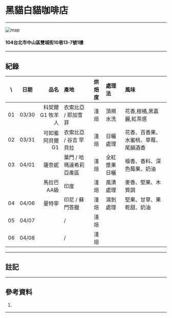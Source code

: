 # 黑貓白貓咖啡店
***
![map](https://maps.geoapify.com/v1/staticmap?style=osm-carto&width=450&height=300&center=lonlat:121.523819,25.064376&zoom=17.3317&marker=lonlat:121.52404676422613,25.064261791686466;color:%23ff0000;size:medium&apiKey=1b48259b810e48ddb151889f9ea58db0)  
#### 104台北市中山區雙城街10巷13-7號1樓  
***
## 紀錄
|\ |日期|品名|產地|烘焙度|處理法|風味|
|:--:|:--:|---:|:---|:--:|:---|:---|
|01|03/30| 科契爾 G1 牧羊人 | 衣索比亞 / 耶加雪菲 | 淺焙 | 頂規水洗 | 花香,柑橘,黑嘉麗,紅茶感 |
|02|03/31| 可如蜜 阿貝爾 G1 | 衣索比亞 / 谷吉 罕貝拉 | 淺焙 | 日曬處理 | 花香、百香果、水蜜桃、草莓、尾韻酒香 |
|03|04/01| 薩奈妮 | 葉門 / 哈瑪達希莉亞產區 | 淺焙 | 全紅漿果日曬 | 檀香、香料、深色莓果、奶油 |
|  |     | 馬拉巴 AA級 | 印度 | 淺焙 | 風漬處理 | 麥香、堅果、木質調 |
|04|04/06| 曼特寧 | 印尼 / 蘇門答臘 | 淺焙 | 濕剝處理 | 堅果、甘草、果乾甜、奶油 |
|05|04/07|  |  /  | 淺焙 |  |  |
|06|04/08|  |  /  | 淺焙 |  |  |
***
## 註記  

***
## 參考資料
1. [ ]( )
***
